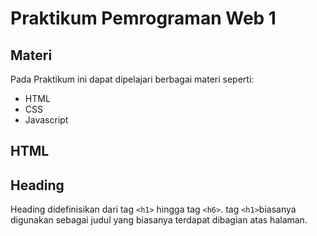 # Praktikum Pemrograman Web 1

## Materi
Pada Praktikum ini dapat dipelajari berbagai materi seperti:
  - HTML
  - CSS
  - Javascript

## HTML

## Heading
  Heading didefinisikan dari tag `<h1>` hingga tag `<h6>`.
  tag `<h1>`biasanya digunakan sebagai judul yang biasanya terdapat dibagian atas halaman.

